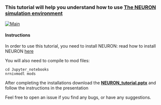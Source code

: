 ### This tutorial will help you understand how to use [The NEURON simulation environment](https://neuron.yale.edu/neuron/)

[![Main](main.JPG)](NEURON_tutorial.pptx "main")

#### Instructions

In order to use this tutorial, you need to install NEURON: read how to install NEURON [here](How_to_Install_NEURON.txt)

You will also need to compile to mod files:

    cd Jupyter_notebooks
    nrnivmodl mods

After completing the installations download the **[NEURON_tutorial.pptx](NEURON_tutorial.pptx)** and follow the instructions in the presentation

Feel free to open an issue if you find any bugs, or have any suggestions.
